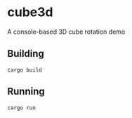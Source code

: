 # cube3d
A console-based 3D cube rotation demo

## Building

`cargo build`

## Running

`cargo run`
